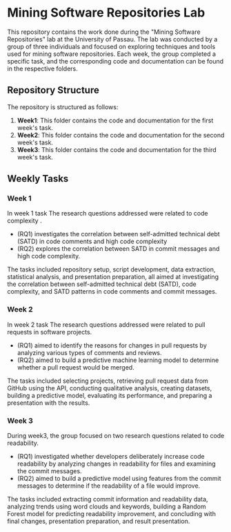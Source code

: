 # Mining Software Repositories Lab

This repository contains the work done during the "Mining Software Repositories" lab at the University of Passau. The lab was conducted by a group of three individuals and focused on exploring techniques and tools used for mining software repositories. Each week, the group completed a specific task, and the corresponding code and documentation can be found in the respective folders.

## Repository Structure

The repository is structured as follows:

1. **Week1**: This folder contains the code and documentation for the first week's task.
2. **Week2**: This folder contains the code and documentation for the second week's task.
3. **Week3**: This folder contains the code and documentation for the third week's task.

## Weekly Tasks

### Week 1
In week 1 task The research questions addressed were related to code complexity .
* (RQ1) investigates the correlation between self-admitted technical debt (SATD) in code comments and high code complexity
* (RQ2) explores the correlation between SATD in commit messages and high code complexity.
  
The tasks included repository setup, script development, data extraction, statistical analysis, and presentation preparation, all aimed at investigating the correlation between self-admitted technical debt (SATD), code complexity, and SATD patterns in code comments and commit messages.

### Week 2
In week 2 task The research questions addressed were related to pull requests in software projects.  
* (RQ1) aimed to identify the reasons for changes in pull requests by analyzing various types of comments and reviews.
* (RQ2) aimed to build a predictive machine learning model to determine whether a pull request would be merged.
  
The tasks included selecting projects, retrieving pull request data from GitHub using the API, conducting qualitative analysis, creating datasets, building a predictive model, evaluating its performance, and preparing a presentation with the results.


### Week 3
During week3, the group focused on two research questions related to code readability. 
* (RQ1) investigated whether developers deliberately increase code readability by analyzing changes in readability for files and examining the commit messages. 
* (RQ2) aimed to build a predictive model using features from the commit messages to determine if the readability of a file would improve.
  
The tasks included extracting commit information and readability data, analyzing trends using word clouds and keywords, building a Random Forest model for predicting readability improvement, and concluding with final changes, presentation preparation, and result presentation.
